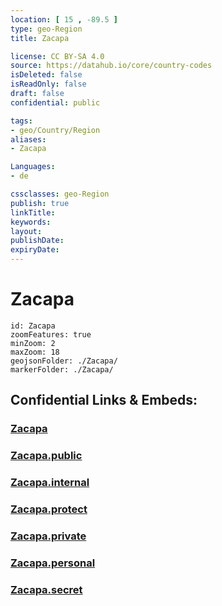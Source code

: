 ```yaml
---
location: [ 15 , -89.5 ] 
type: geo-Region
title: Zacapa

license: CC BY-SA 4.0
source: https://datahub.io/core/country-codes
isDeleted: false
isReadOnly: false
draft: false
confidential: public

tags:
- geo/Country/Region
aliases:
- Zacapa

Languages:
- de

cssclasses: geo-Region
publish: true
linkTitle: 
keywords: 
layout: 
publishDate: 
expiryDate: 
---
```


# Zacapa

```leaflet
id: Zacapa
zoomFeatures: true 
minZoom: 2 
maxZoom: 18
geojsonFolder: ./Zacapa/
markerFolder: ./Zacapa/
```


## Confidential Links & Embeds: 

### [Zacapa](/_Standards/Earth/Continent/America~Central/Guatemala/Departments~Guatemala/Zacapa.md) 

### [Zacapa.public](/_public/Earth/Continent/America~Central/Guatemala/Departments~Guatemala/Zacapa.public.md) 

### [Zacapa.internal](/_internal/Earth/Continent/America~Central/Guatemala/Departments~Guatemala/Zacapa.internal.md) 

### [Zacapa.protect](/_protect/Earth/Continent/America~Central/Guatemala/Departments~Guatemala/Zacapa.protect.md) 

### [Zacapa.private](/_private/Earth/Continent/America~Central/Guatemala/Departments~Guatemala/Zacapa.private.md) 

### [Zacapa.personal](/_personal/Earth/Continent/America~Central/Guatemala/Departments~Guatemala/Zacapa.personal.md) 

### [Zacapa.secret](/_secret/Earth/Continent/America~Central/Guatemala/Departments~Guatemala/Zacapa.secret.md)


